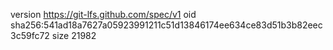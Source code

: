 version https://git-lfs.github.com/spec/v1
oid sha256:541ad18a7627a05923991211c51d13846174ee634ce83d51b3b82eec3c59fc72
size 21982
